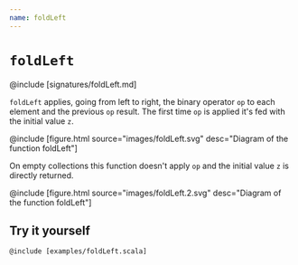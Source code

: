 ```yaml
---
name: foldLeft
---
```


# `foldLeft`

@include [signatures/foldLeft.md]

`foldLeft` applies, going from left to right, the binary operator `op` to each element and the previous `op` result.
The first time `op` is applied it's fed with the initial value `z`.

@include [figure.html source="images/foldLeft.svg" desc="Diagram of the function foldLeft"]

On empty collections this function doesn't apply `op` and the initial value `z` is directly returned.

@include [figure.html source="images/foldLeft.2.svg" desc="Diagram of the function foldLeft"]

## Try it yourself

```scala:fiddle
@include [examples/foldLeft.scala]
```
